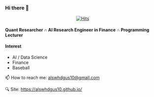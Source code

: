 ### Hi there 👋
<div align=center>


[![Hits](https://hits.seeyoufarm.com/api/count/incr/badge.svg?url=https%3A%2F%2Fgithub.com%2FAppleholic%2FAppleholic)](https://hits.seeyoufarm.com)


</div>

#### Quant Researcher ∩ AI Research Engineer in Finance ∩ Programming Lecturer
#### Interest
- AI / Data Science
- Finance
- Baseball

📫 How to reach me: alswhdgus10@gmail.com

🔍 Site: https://alswhdgus10.github.io/
